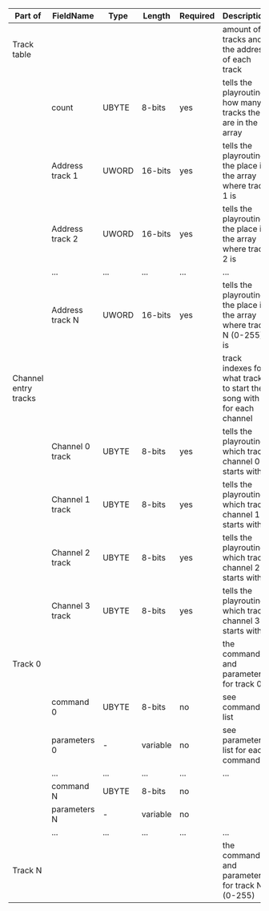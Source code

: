 | Part of | FieldName | Type | Length | Required | Description |
| --- | --- | --- | --- | --- | --- |
| Track table |  |  |  |  | amount of tracks and the address of each track  |
|  | count | UBYTE | 8-bits | yes | tells the playroutine how many tracks there are in the array |
|  | Address track 1 | UWORD | 16-bits | yes | tells the playroutine the place in the array where track 1 is |
|  | Address track 2 | UWORD | 16-bits | yes | tells the playroutine the place in the array where track 2 is |
|  | ... | ... | ... | ... | ... | ... |
|  | Address track N | UWORD | 16-bits | yes | tells the playroutine the place in the array where track N (0-255) is |
| Channel entry tracks |  |  |  |  | track indexes for what track to start the song with for each channel |
|  | Channel 0 track | UBYTE | 8-bits | yes | tells the playroutine which track channel 0 starts with |
|  | Channel 1 track | UBYTE | 8-bits | yes | tells the playroutine which track channel 1 starts with |
|  | Channel 2 track | UBYTE | 8-bits | yes | tells the playroutine which track channel 2 starts with |
|  | Channel 3 track | UBYTE | 8-bits | yes | tells the playroutine which track channel 3 starts with |
| Track 0 |  |  |  |  | the commands and parameters for track 0 |
|  | command 0 | UBYTE | 8-bits | no | see command list |
|  | parameters 0 | - | variable | no | see parameter list for each command |
|  | ... | ... | ... | ... | ... | ... |
|  | command N | UBYTE | 8-bits | no | |
|  | parameters N | - | variable | no | |
|  | ... | ... | ... | ... | ... | ... |
| Track N |  |  |  |  | the commands and parameters for track N (0-255) |
